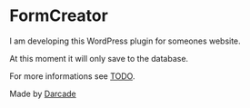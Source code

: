 FormCreator
===========

I am developing this WordPress plugin for someones website.

At this moment it will only save to the database.

For more informations see [TODO](https://github.com/Darcade/FormCreator/blob/master/TODO.md).

Made by [Darcade](http://darcade.de/)
